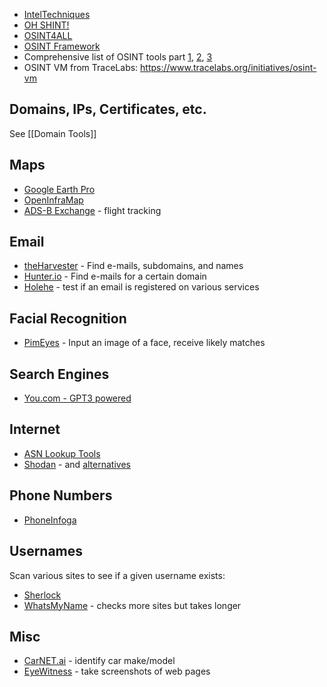 - [IntelTechniques](https://inteltechniques.com/tools/)
- [OH SHINT!](https://ohshint.gitbook.io/oh-shint-its-a-blog/)
- [OSINT4ALL](https://start.me/p/L1rEYQ/osint4all)
- [OSINT Framework](https://osintframework.com/)
- Comprehensive list of OSINT tools part [1](https://www.youtube.com/watch?v=-IoYSMtrBSI), [2](https://www.youtube.com/watch?v=SMxya-M6KhU), [3](https://www.youtube.com/watch?v=aSu7ny6dEXA)
- OSINT VM from TraceLabs: https://www.tracelabs.org/initiatives/osint-vm

## Domains, IPs, Certificates, etc.
See [[Domain Tools]]

## Maps
- [Google Earth Pro](https://www.google.com/earth/versions/#download-pro)
- [OpenInfraMap](https://openinframap.org/#2/26/12)
- [ADS-B Exchange](https://globe.adsbexchange.com/) - flight tracking

## Email
- [theHarvester](https://github.com/laramies/theHarvester) - Find e-mails, subdomains, and names
- [Hunter.io](https://hunter.io) - Find e-mails for a certain domain
- [Holehe](https://github.com/megadose/holehe) - test if an email is registered on various services

## Facial Recognition
- [PimEyes](https://pimeyes.com/en) - Input an image of a face, receive likely matches

## Search Engines  
- [You.com - GPT3 powered](https://you.com)

## Internet
- [ASN Lookup Tools](https://securitytrails.com/blog/asn-lookup)
- [Shodan](https://www.shodan.io/) - and [alternatives](https://alternativeto.net/software/shodan/?license=free)

## Phone Numbers
- [PhoneInfoga](https://github.com/sundowndev/phoneinfoga)

## Usernames
Scan various sites to see if a given username exists:

- [Sherlock](https://github.com/sherlock-project/sherlock)
- [WhatsMyName](https://github.com/C3n7ral051nt4g3ncy/WhatsMyName-Python) - checks more sites but takes longer

## Misc
- [CarNET.ai](https://carnet.ai/) - identify car make/model
- [EyeWitness](https://github.com/RedSiege/EyeWitness) - take screenshots of web pages
